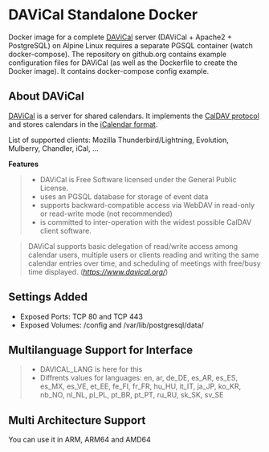 # DAViCal Standalone Docker
Docker image for a complete [DAViCal](https://www.davical.org/) server (DAViCal + Apache2 + PostgreSQL) on Alpine Linux requires a separate PGSQL container (watch docker-compose).
The repository on github.org contains example configuration files for DAViCal (as well as the Dockerfile to create the Docker image).
It contains docker-compose config example.

## About DAViCal
[DAViCal](https://www.davical.org/) is a server for shared calendars. It implements the [CalDAV protocol](https://wikipedia.org/wiki/CalDAV) and stores calendars in the [iCalendar format](https://wikipedia.org/wiki/ICalendar).

List of supported clients: Mozilla Thunderbird/Lightning, Evolution, Mulberry, Chandler, iCal, ...

**Features**
>-  DAViCal is Free Software licensed under the General Public License.
>-  uses an PGSQL database for storage of event data
>-  supports backward-compatible access via WebDAV in read-only or read-write mode (not recommended)
>-  is committed to inter-operation with the widest possible CalDAV client software.

  >  DAViCal supports basic delegation of read/write access among calendar users, multiple users or clients reading and writing the same calendar entries over time, and scheduling of meetings with free/busy time displayed.
(*https://www.davical.org/*)

## Settings Added
-  Exposed Ports: TCP 80 and TCP 443
-  Exposed Volumes: /config and /var/lib/postgresql/data/

## Multilanguage Support for Interface
>  -  DAVICAL_LANG is here for this
>  -  Diffrents values for languages: en, ar, de_DE, es_AR, es_ES, es_MX, es_VE, et_EE, fe_FI, fr_FR, hu_HU, it_IT, ja_JP, ko_KR, nb_NO, nl_NL, pl_PL, pt_BR, pt_PT, ru_RU, sk_SK, sv_SE

## Multi Architecture Support
You can use it in ARM, ARM64 and AMD64

